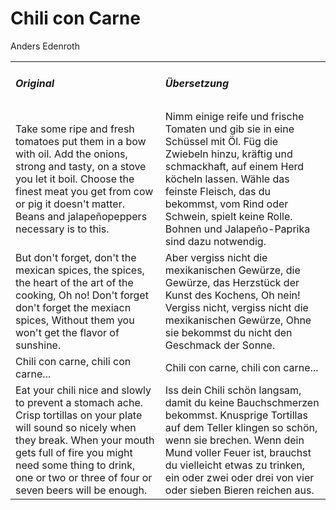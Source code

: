 # Chili con Carne

Anders Edenroth

<table>
  <tr>
    <td>
      <h5> Original </h5>
    </td>
    <td>
      <h5> Übersetzung </h5>
    </td>
  </tr>
  <tr>
    <td>
      Take some ripe and fresh tomatoes
      put them in a bow with oil.
      Add the onions, strong and tasty,
      on a stove you let it boil.
      Choose the finest meat you get from
      cow or pig it doesn't matter.
      Beans and jalapeñopeppers
      necessary is to this.
    </td>
    <td>
      Nimm einige reife und frische Tomaten und
      gib sie in eine Schüssel mit Öl.
      Füg die Zwiebeln hinzu, kräftig und schmackhaft,
      auf einem Herd köcheln lassen.
      Wähle das feinste Fleisch, das du bekommst,
      vom Rind oder Schwein, spielt keine Rolle.
      Bohnen und Jalapeño-Paprika
      sind dazu notwendig.
    </td>
  </tr>
  <tr>
    <td>
      But don't forget, don't the mexican spices,
      the spices, the heart of the art of the cooking,
      Oh no!
      Don't forget don't forget the mexiacn spices,
      Without them you won't get the flavor of sunshine.
    </td>
    <td>
      Aber vergiss nicht die mexikanischen Gewürze,
      die Gewürze, das Herzstück der Kunst des Kochens,
      Oh nein!
      Vergiss nicht, vergiss nicht die mexikanischen Gewürze,
      Ohne sie bekommst du nicht den Geschmack der Sonne.
    </td>
  </tr>
  <tr>
    <td>
      Chili con carne, chili con carne...
    </td>
    <td>
      Chili con carne, chili con carne...
    </td>
  </tr>
  <tr>
    <td>
      Eat your chili nice and slowly
      to prevent a stomach ache.
      Crisp tortillas on your plate
      will sound so nicely when they break.
      When your mouth gets full of fire
      you might need some thing to drink,
      one or two or three of four or
      seven beers will be enough.
    </td>
    <td>
      Iss dein Chili schön langsam,
      damit du keine Bauchschmerzen bekommst.
      Knusprige Tortillas auf dem Teller
      klingen so schön, wenn sie brechen.
      Wenn dein Mund voller Feuer ist,
      brauchst du vielleicht etwas zu trinken,
      ein oder zwei oder drei von vier oder
      sieben Bieren reichen aus.
    </td>
  </tr>
</table>
